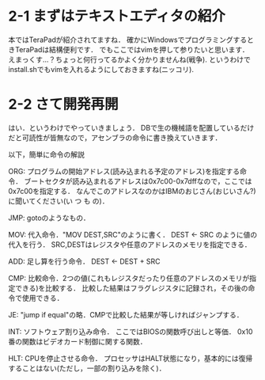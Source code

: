 # 2-1 まずはテキストエディタの紹介
本ではTeraPadが紹介されてますね．
確かにWindowsでプログラミングするときTeraPadは結構便利です．
でもここではvimを押して参りたいと思います．
えまっくす...？ちょっと何行ってるかよく分かりませんね(戦争).
というわけでinstall.shでもvimを入れるようにしておきますね(ニッコリ).

# 2-2 さて開発再開
はい．というわけでやっていきましょう．
DBで生の機械語を配置しているだけだと可読性が皆無なので，アセンブラの命令に書き換えていきます．

以下，簡単に命令の解説

ORG:
	プログラムの開始アドレス(読み込まれる予定のアドレス)を指定する命令．
	ブートセクタが読み込まれるアドレスは0x7c00-0x7dffなので，ここでは0x7c00を指定する．
	なんでこのアドレスなのかはIBMのおじさん(おじいさん?)に聞いてください(い つ も の)．

JMP:
	gotoのようなもの．

MOV:
	代入命令．"MOV	DEST,SRC"のように書く．
	DEST <- SRC のように値の代入を行う．
	SRC,DESTはレジスタや任意のアドレスのメモリを指定できる．

ADD:
	足し算を行う命令．
	DEST <- DEST + SRC

CMP:
	比較命令．2つの値(これもレジスタだったり任意のアドレスのメモリが指定できる)を比較する．
	比較した結果はフラグレジスタに記録され，その後の命令で使用できる．

JE:
	"jump if equal"の略．CMPで比較した結果が等しければジャンプする．

INT:
	ソフトウェア割り込み命令．
	ここではBIOSの関数呼び出しと等価．
	0x10番の関数はビデオカード制御に関する関数．

HLT:
	CPUを停止させる命令．
	プロセッサはHALT状態になり，基本的には復帰することはない(ただし，一部の割り込みを除く)．
